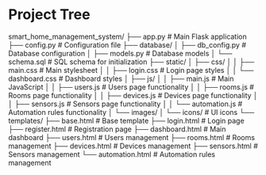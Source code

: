 # Project Tree

smart_home_management_system/
├── app.py # Main Flask application
├── config.py # Configuration file
├── database/
│ ├── db_config.py # Database configuration
│ ├── models.py # Database models
│ └── schema.sql # SQL schema for initialization
├── static/
│ ├── css/
│ │ ├── main.css # Main stylesheet
│ │ ├── login.css # Login page styles
│ │ └── dashboard.css # Dashboard styles
│ ├── js/
│ │ ├── main.js # Main JavaScript
│ │ ├── users.js # Users page functionality
│ │ ├── rooms.js # Rooms page functionality
│ │ ├── devices.js # Devices page functionality
│ │ ├── sensors.js # Sensors page functionality
│ │ └── automation.js # Automation rules functionality
│ └── images/
│ └── icons/ # UI icons
└── templates/
├── base.html # Base template
├── login.html # Login page
├── register.html # Registration page
├── dashboard.html # Main dashboard
├── users.html # Users management
├── rooms.html # Rooms management
├── devices.html # Devices management
├── sensors.html # Sensors management
└── automation.html # Automation rules management

